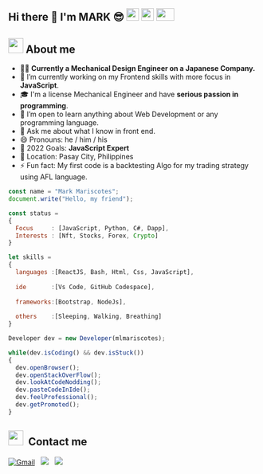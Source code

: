 <h2> Hi there 👋 I'm MARK 😎 <img src="https://media1.giphy.com/avatars/tontonfriends/oR1fkkiDPgSG.gif" width="25" height="25"/>
    <img src="https://i.pinimg.com/originals/1c/79/2a/1c792a600dccb2c99fce6cca441a0935.gif" width="25" height="25"/>
    <img src="https://pic.funnygifsbox.com/uploads/2019/11/funnygifsbox.com-2019-11-10-13-04-10-78.gif" width="36" height="25"/> 
 
 
 ## <img src="https://media.giphy.com/media/fTsZNbPQxJWtor2LXE/giphy.gif"  width="30">&nbsp;About me
- 👩‍💻  **Currently a Mechanical Design Engineer on a Japanese Company.**
- 🔭 I’m currently working on my Frontend skills with more focus in **JavaScript**.
- 🎓 I'm a license Mechanical Engineer and have **serious passion in programming**.
- 🌱 I’m open to learn anything about Web Development or any programming language.
- 💬 Ask me about what I know in front end.
- 😄 Pronouns: he / him / his
- 🥅 2022 Goals: **JavaScript Expert**
- 📍 Location: Pasay City, Philippines
- ⚡ Fun fact: My first code is a backtesting Algo for my trading strategy using AFL language. 

```javascript
const name = "Mark Mariscotes";
document.write("Hello, my friend");

const status = 
{ 
  Focus     : [JavaScript, Python, C#, Dapp],
  Interests : [Nft, Stocks, Forex, Crypto]
}

let skills = 
{
  languages :[ReactJS, Bash, Html, Css, JavaScript],
  
  ide       :[Vs Code, GitHub Codespace],
  
  frameworks:[Bootstrap, NodeJs],
    
  others    :[Sleeping, Walking, Breathing]     
}

Developer dev = new Developer(mlmariscotes);

while(dev.isCoding() && dev.isStuck())  
{
  dev.openBrowser();
  dev.openStackOverFlow();
  dev.lookAtCodeNodding();
  dev.pasteCodeInIde();
  dev.feelProfessional();
  dev.getPromoted();
}
```

## <img src="https://media.giphy.com/media/c5vDr1rkcbcrBwG9SX/giphy.gif" width="30">&nbsp; Contact me

<a href="mailto:markariscotes99@gmail.com"><img alt="Gmail" src="https://img.shields.io/badge/Gmail-D14836?style=for-the-badge&logo=gmail&logoColor=white"  target="_blank"></a> &nbsp;
<a href="https://www.linkedin.com/in/mark-mariscotes-042b8212b/"><img src="https://img.shields.io/badge/LinkedIn-0077B5?style=for-the-badge&logo=linkedin&logoColor=white"  target="_blank"></a> &nbsp;
<a href="https://www.facebook.com/markmariscotes1994/" target="_blank"><img src="https://img.shields.io/badge/Facebook-1877F2?style=for-the-badge&logo=facebook&logoColor=white"></a> &nbsp;

    
    
